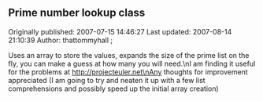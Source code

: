 ## Prime number lookup class

Originally published: 2007-07-15 14:46:27
Last updated: 2007-08-14 21:10:39
Author: thattommyhall ;

Uses an array to store the values, expands the size of the prime list on the fly, you can make a guess at how many you will need.\nI am finding it useful for the problems at http://projecteuler.net\nAny thoughts for improvement appreciated (I am going to try and neaten it up with a few list comprehensions and possibly speed up the initial array creation)